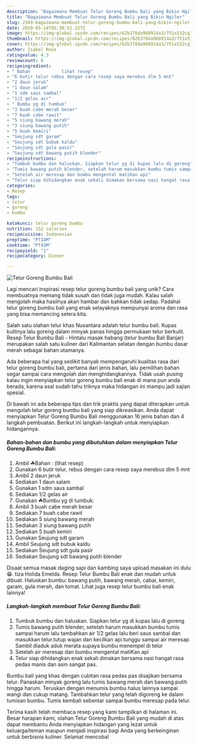 ```yaml
---
description: "Bagaimana Membuat Telur Goreng Bumbu Bali yang Bikin Ngiler"
title: "Bagaimana Membuat Telur Goreng Bumbu Bali yang Bikin Ngiler"
slug: 2349-bagaimana-membuat-telur-goreng-bumbu-bali-yang-bikin-ngiler
date: 2020-05-14T02:30:51.227Z
image: https://img-global.cpcdn.com/recipes/62b378da968914a3/751x532cq70/telur-goreng-bumbu-bali-foto-resep-utama.jpg
thumbnail: https://img-global.cpcdn.com/recipes/62b378da968914a3/751x532cq70/telur-goreng-bumbu-bali-foto-resep-utama.jpg
cover: https://img-global.cpcdn.com/recipes/62b378da968914a3/751x532cq70/telur-goreng-bumbu-bali-foto-resep-utama.jpg
author: Isabel Rose
ratingvalue: 4.3
reviewcount: 6
recipeingredient:
- " Bahan            lihat resep"
- "6 butir telur rebus dengan cara resep saya merebus dlm 5 mnt"
- "2 daun jeruk"
- "1 daun salam"
- "1 sdm saus sambal"
- "1/2 gelas air"
- " Bumbu yg di tumbuk"
- "3 buah cabe merah besar"
- "7 buah cabe rawit"
- "5 siung bawang merah"
- "3 siung bawang putih"
- "5 buah kemiri"
- "Seujung sdt garam"
- "Seujung sdt bubuk kaldu"
- "Seujung sdt gula pasir"
- "Seujung sdt bawang putih blender"
recipeinstructions:
- "Tumbuk bumbu dan haluskan. Siapkan telur yg di kupas lalu di goreng"
- "Tumis bawang putih blender, setelah harum masukkan bumbu tumis sampai harum lalu tambahkan air 1/2 gelas lalu beri saus sambal dan masukkan telur.tutup wajan dan kecilkan api.tunggu sampai air meresap Sambil diaduk aduk merata supaya bumbu menempel di telur"
- "Setelah air meresap dan bumbu mengental matiKan api"
- "Telur siap dihidangkan enak sekali dimakan bersama nasi hangat rasa pedas manis dan asin sangat pas."
categories:
- Resep
tags:
- telur
- goreng
- bumbu

katakunci: telur goreng bumbu 
nutrition: 152 calories
recipecuisine: Indonesian
preptime: "PT14M"
cooktime: "PT43M"
recipeyield: "1"
recipecategory: Dinner

---
```



![Telur Goreng Bumbu Bali](https://img-global.cpcdn.com/recipes/62b378da968914a3/751x532cq70/telur-goreng-bumbu-bali-foto-resep-utama.jpg)

Lagi mencari inspirasi resep telur goreng bumbu bali yang unik? Cara membuatnya memang tidak susah dan tidak juga mudah. Kalau salah mengolah maka hasilnya akan hambar dan bahkan tidak sedap. Padahal telur goreng bumbu bali yang enak selayaknya mempunyai aroma dan rasa yang bisa memancing selera kita.

Salah satu olahan telur khas Nusantara adalah telur bumbu bali. Kupas kulitnya lalu goreng dalam minyak panas hingga permukaan telur berkulit. Resep Telur Bumbu Bali - Hintalu masak habang (telur bumbu Bali Banjar) merupakan salah satu kuliner dari Kalimantan selatan dengan bumbu dasar merah sebagai bahan utamanya.

Ada beberapa hal yang sedikit banyak mempengaruhi kualitas rasa dari telur goreng bumbu bali, pertama dari jenis bahan, lalu pemilihan bahan segar sampai cara mengolah dan menghidangkannya. Tidak usah pusing kalau ingin menyiapkan telur goreng bumbu bali enak di mana pun anda berada, karena asal sudah tahu triknya maka hidangan ini mampu jadi sajian spesial.


Di bawah ini ada beberapa tips dan trik praktis yang dapat diterapkan untuk mengolah telur goreng bumbu bali yang siap dikreasikan. Anda dapat menyiapkan Telur Goreng Bumbu Bali menggunakan 16 jenis bahan dan 4 langkah pembuatan. Berikut ini langkah-langkah untuk menyiapkan hidangannya.

<!--inarticleads1-->

##### Bahan-bahan dan bumbu yang dibutuhkan dalam menyiapkan Telur Goreng Bumbu Bali:

1. Ambil  ☘Bahan :           (lihat resep)
1. Gunakan 6 butir telur, rebus dengan cara resep saya merebus dlm 5 mnt
1. Ambil 2 daun jeruk
1. Sediakan 1 daun salam
1. Gunakan 1 sdm saus sambal
1. Sediakan 1/2 gelas air
1. Gunakan  ☘Bumbu yg di tumbuk:
1. Ambil 3 buah cabe merah besar
1. Sediakan 7 buah cabe rawit
1. Sediakan 5 siung bawang merah
1. Sediakan 3 siung bawang putih
1. Sediakan 5 buah kemiri
1. Gunakan Seujung sdt garam
1. Ambil Seujung sdt bubuk kaldu
1. Sediakan Seujung sdt gula pasir
1. Sediakan Seujung sdt bawang putih blender


Disaat semua masak daging sapi dan kambing saya upload masakan ini dulu😁. tiza Holida Emelda. Resep Telur Bumbu Bali enak dan mudah untuk dibuat. Haluskan bumbu: bawang putih, bawang merah, cabai, kemiri, garam, gula merah, dan tomat. Lihat juga resep telur bumbu bali enak lainnya! 

<!--inarticleads2-->

##### Langkah-langkah membuat Telur Goreng Bumbu Bali:

1. Tumbuk bumbu dan haluskan. Siapkan telur yg di kupas lalu di goreng
1. Tumis bawang putih blender, setelah harum masukkan bumbu tumis sampai harum lalu tambahkan air 1/2 gelas lalu beri saus sambal dan masukkan telur.tutup wajan dan kecilkan api.tunggu sampai air meresap Sambil diaduk aduk merata supaya bumbu menempel di telur
1. Setelah air meresap dan bumbu mengental matiKan api
1. Telur siap dihidangkan enak sekali dimakan bersama nasi hangat rasa pedas manis dan asin sangat pas.


Bumbu bali yang khas dengan cubitan rasa pedas pas disajikan bersama telur. Panaskan minyak goreng lalu tumis bawang merah dan bawang putih hingga harum. Teruskan dengan menumis bumbu halus lainnya sampai wangi dan cukup matang. Tambahkan telur yang telah digoreng ke dalam tumisan bumbu. Tumis kembali sebentar sampai bumbu meresap pada telur. 

Terima kasih telah membaca resep yang kami tampilkan di halaman ini. Besar harapan kami, olahan Telur Goreng Bumbu Bali yang mudah di atas dapat membantu Anda menyiapkan hidangan yang lezat untuk keluarga/teman maupun menjadi inspirasi bagi Anda yang berkeinginan untuk berbisnis kuliner. Selamat mencoba!
